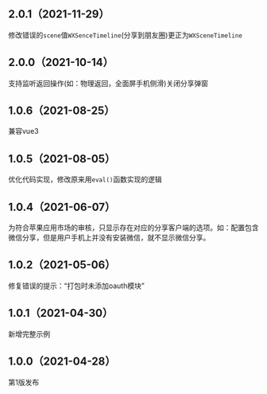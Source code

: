 ## 2.0.1（2021-11-29）
修改错误的`scene`值`WXSenceTimeline`(分享到朋友圈)更正为`WXSceneTimeline`
## 2.0.0（2021-10-14）
支持监听返回操作(如：物理返回，全面屏手机侧滑)关闭分享弹窗
## 1.0.6（2021-08-25）
兼容vue3
## 1.0.5（2021-08-05）
优化代码实现，修改原来用`eval()`函数实现的逻辑
## 1.0.4（2021-06-07）
为符合苹果应用市场的审核，只显示存在对应的分享客户端的选项。如：配置包含微信分享，但是用户手机上并没有安装微信，就不显示微信分享。
## 1.0.2（2021-05-06）
修复错误的提示：“打包时未添加oauth模块”
## 1.0.1（2021-04-30）
新增完整示例
## 1.0.0（2021-04-28）
第1版发布
